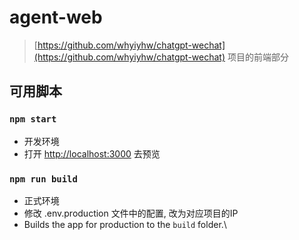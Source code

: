# agent-web
> [https://github.com/whyiyhw/chatgpt-wechat](https://github.com/whyiyhw/chatgpt-wechat) 项目的前端部分

## 可用脚本

### `npm start`
- 开发环境
- 打开 [http://localhost:3000](http://localhost:3000) 去预览


### `npm run build`
- 正式环境
- 修改 .env.production 文件中的配置, 改为对应项目的IP
- Builds the app for production to the `build` folder.\
